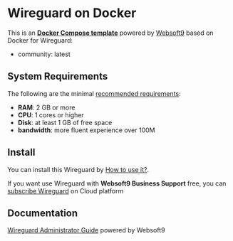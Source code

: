 # Wireguard on Docker  

This is an **[Docker Compose template](https://github.com/Websoft9/docker-library)** powered by [Websoft9](https://www.websoft9.com) based on Docker for Wireguard:


 - community:  latest


## System Requirements

The following are the minimal [recommended requirements](https://github.com/linuxserver/docker-wireguard):

* **RAM**: 2 GB or more
* **CPU**: 1 cores or higher
* **Disk**: at least 1 GB of free space
* **bandwidth**: more fluent experience over 100M  

## Install

You can install this Wireguard by [How to use it?](https://github.com/Websoft9/docker-library#how-to-use-it).   

If you want use Wireguard with **Websoft9 Business Support** free, you can [subscribe Wireguard](https://www.websoft9.com/apps) on Cloud platform

## Documentation

[Wireguard Administrator Guide](https://support.websoft9.com/docs/wireguard) powered by Websoft9